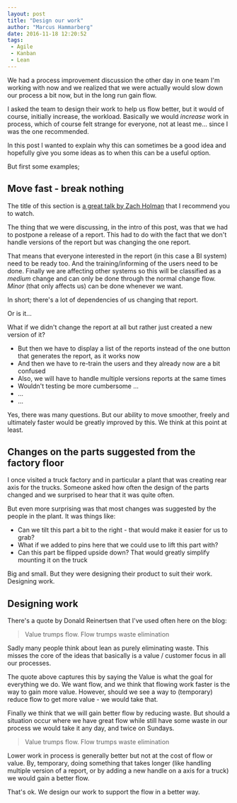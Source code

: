```yaml
---
layout: post
title: "Design our work"
author: "Marcus Hammarberg"
date: 2016-11-18 12:20:52
tags:
 - Agile
 - Kanban
 - Lean
---
```


We had a process improvement discussion the other day in one team I'm working with now and we realized that we were actually would slow down our process a bit now, but in the long run gain flow.

I asked the team to design their work to help us flow better, but it would of course, initially increase, the workload. Basically we would *increase* work in process, which of course felt strange for everyone, not at least me... since I was the one recommended.

In this post I wanted to explain why this can sometimes be a good idea and hopefully give you some ideas as to when this can be a useful option.

<!-- excerpt-end -->

But first some examples;

## Move fast - break nothing

The title of this section is [a great talk by Zach Holman](https://zachholman.com/talk/move-fast-break-nothing/) that I recommend you to watch.

The thing that we were discussing, in the intro of this post, was that we had to postpone a release of a report. This had to do with the fact that we don't handle versions of the report but was changing the one report.

That means that everyone interested in the report (in this case a BI system) need to be ready too. And the training/informing of the users need to be done. Finally we are affecting other systems so this will be classified as a *medium* change and can only be done through the normal change flow. *Minor* (that only affects us) can be done whenever we want.

In short; there's a lot of dependencies of us changing that report.

Or is it...

What if we didn't change the report at all but rather just created a new version of it?

* But then we have to display a list of the reports instead of the one button that generates the report, as it works now
* And then we have to re-train the users and they already now are a bit confused
* Also, we will have to handle multiple versions reports at the same times
* Wouldn't testing be more cumbersome ...
* ...
* ...

Yes, there was many questions. But our ability to move smoother, freely and ultimately faster would be greatly improved by this. We think at this point at least.

## Changes on the parts suggested from the factory floor

I once visited a truck factory and in particular a plant that was creating rear axis for the trucks. Someone asked how often the design of the parts changed and we surprised to hear that it was quite often.

But even more surprising was that most changes was suggested by the people in the plant. It was things like:

* Can we tilt this part a bit to the right - that would make it easier for us to grab?
* What if we added to pins here that we could use to lift this part with?
* Can this part be flipped upside down? That would greatly simplify mounting it on the truck

Big and small. But they were designing their product to suit their work. Designing work.

## Designing work

There's a quote by Donald Reinertsen that I've used often here on the blog:

>Value trumps flow. Flow trumps waste elimination

Sadly many people think about lean as purely eliminating waste. This misses the core of the ideas that basically is a value / customer focus in all our processes.

The quote above captures this by saying the Value is what the goal for everything we do. We want flow, and we think that flowing work faster is the way to gain more value. However, should we see a way to (temporary) reduce flow to get more value - we would take that.

Finally we think that we will gain better flow by reducing waste. But should a situation occur where we have great flow while still have some waste in our process we would take it any day, and twice on Sundays.

>Value trumps flow. Flow trumps waste elimination

Lower work in process is generally better but not at the cost of flow or value. By, temporary, doing something that takes longer (like handling multiple version of a report, or by adding a new handle on a axis for a truck) we would gain a better flow.

That's ok. We design our work to support the flow in a better way.

